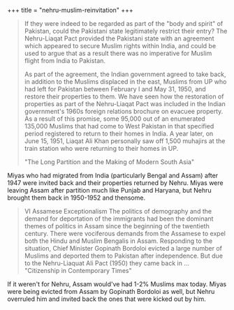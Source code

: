 +++
title = "nehru-muslim-reinvitation"
+++


> If they were indeed to be regarded as part of the "body and spirit" of Pakistan, could the Pakistani state legitimately restrict their entry? The Nehru-Liaqat Pact provided the Pakistani state with an agreement which appeared to secure Muslim rights within India, and could be used to argue that as a result there was no imperative for Muslim flight from India to Pakistan.
>
> As part of the agreement, the Indian government agreed to take back, in addition to the Muslims displaced in the east, Muslims from UP who had left for Pakistan between February I and May 31, 1950, and restore their properties to them. We have seen how the restoration of properties as part of the Nehru-Liaqat Pact was included in the Indian government's 1960s foreign relations brochure on evacuee property. As a result of this promise, some 95,000 out of an enumerated 135,000 Muslims that had come to West Pakistan in that specified period registered to return to their homes in India. A year later, on June 15, 1951, Liaqat Ali Khan personally saw off 1,500 muhajirs at the train station who were returning to their homes in UP.
>
> "The Long Partition and the Making of Modern South Asia"

Miyas who had migrated from India (particularly Bengal and Assam) after 1947 were invited back and their properties returned by Nehru. Miyas were leaving Assam after partition much like Punjab and Haryana, but Nehru brought them back in 1950-1952 and thensome.

> VI Assamese Exceptionalism
The politics of demography and the demand for deportation of the immigrants had been the dominant themes of politics in Assam since the beginning of the twentieth century. There were vociferous demands from the Assamese to expel both the Hindu and Muslim Bengalis in Assam. Responding to the situation, Chief Minister Gopinath Bordoloi evicted a large number of Muslims and deported them to Pakistan after independence. But due to the Nehru-Liaquat Ali Pact (1950) they came back in ...  
> "Citizenship in Contemporary Times"

If it weren't for Nehru, Assam would've had 1-2% Muslims max today. Miyas were being evicted from Assam by Gopinath Bordoloi as well, but Nehru overruled him and invited back the ones that were kicked out by him. 

